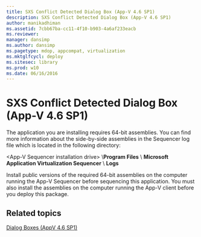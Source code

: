 ```yaml
---
title: SXS Conflict Detected Dialog Box (App-V 4.6 SP1)
description: SXS Conflict Detected Dialog Box (App-V 4.6 SP1)
author: manikadhiman
ms.assetid: 7cbb67ba-cc11-4f10-b903-4a6af233eacb
ms.reviewer: 
manager: dansimp
ms.author: dansimp
ms.pagetype: mdop, appcompat, virtualization
ms.mktglfcycl: deploy
ms.sitesec: library
ms.prod: w10
ms.date: 06/16/2016
---
```



# SXS Conflict Detected Dialog Box (App-V 4.6 SP1)


The application you are installing requires 64-bit assemblies. You can find more information about the side-by-side assemblies in the Sequencer log file which is located in the following directory:

&lt;App-V Sequencer installation drive&gt; \\**Program Files** \\ **Microsoft Application Virtualization Sequencer** \\ **Logs**

Install public versions of the required 64-bit assemblies on the computer running the App-V Sequencer before sequencing this application. You must also install the assemblies on the computer running the App-V client before you deploy this package.

## Related topics


[Dialog Boxes (AppV 4.6 SP1)](dialog-boxes--appv-46-sp1-.md)

 

 





